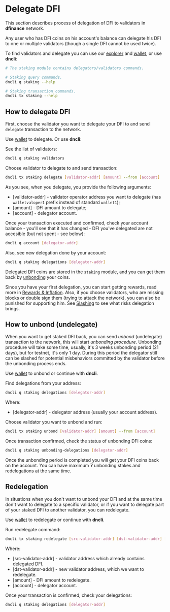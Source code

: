 # Delegate DFI

This section describes process of delegation of DFI to validators in **dfinance** network.

Any user who has DFI coins on his account's balance can delegate his DFI to one or multiple validators (though a single DFI cannot be used twice).

To find validators and delegate you can use our [explorer](https://explorer.testnet.dfinance.co/validators) and [wallet](https://wallet.testnet.dfinance.co/validators), or use **dncli**:

```bash
# The staking module contains delegators/validators commands.

# Staking query commands.
dncli q staking --help

# Staking transaction commands.
dncli tx staking --help
```

## How to delegate DFI

First, choose the validator you want to delegate your DFI to and send `delegate` transaction to the network.

Use [wallet](https://wallet.testnet.dfinance.co/) to delegate.
Or use **dncli**:

See the list of validators:

```bash
dncli q staking validators
```

Choose validator to delegate to and send transaction:

```bash
dncli tx staking delegate [validator-addr] [amount] --from [account]
```

As you see, when you delegate, you provide the following arguments:

- [validator-addr] - validator operator address you want to delegate (has `walletvaloper1` prefix instead of standard `wallet1`);
- [amount] - DFI amount to delegate;
- [account] - delegator account.

Once your transaction executed and confirmed, check your account balance - you'll see that it has changed - DFI you've delegated are not accesible (but not spent - see below):

```bash
dncli q account [delegator-addr]
```

Also, see new delegation done by your account:

```bash
dncli q staking delegations [delegator-addr]
```

Delegated DFI coins are stored in the `staking` module, and you can get them back by [unbonding](#how-to-unbond-undelegate) your coins.

Since you have your first delegation, you can start getting rewards, read more in [Rewards & Inflation](/staking/rewards_inflation.md). Also, if you choose validators, who are missing blocks or double sign them (trying to attack the network), you can also be punished for supporting him. See [Slashing](/staking/slashing.md) to see what risks delegation brings.

## How to unbond (undelegate)

When you want to get staked DFI back, you can send *unbond* (undelegate) transaction to the network, this will start *unbonding procedure*. Unbonding procedure will take some time, usually, it's 3 weeks unbonding period (21 days), but for testnet, it's only 1 day. During this period the delegator still can be slashed for potential misbehaviors committed by the validator before the unbonding process ends.

Use [wallet](https://wallet.testnet.dfinance.co/your_validators) to unbond or continue with **dncli**.

Find delegations from your address:

```bash
dncli q staking delegations [delegator-addr]
```

Where:

- [delegator-addr] - delegator address (usually your account address).

Choose validator you want to unbond and run:

```bash
dncli tx staking unbond [validator-addr] [amount] --from [account]
```

Once transaction confirmed, check the status of unbonding DFI coins:

```bash
dncli q staking unbonding-delegations [delegator-addr]
```

Once the unbonding period is completed you will get your DFI coins back on the account. You can have maximum **7** unbonding stakes and redelegations at the same time.

## Redelegation

In situations when you don't want to unbond your DFI and at the same time don't want to delegate to a specific validator, or if you want to delegate part of your staked DFI to another validator, you can redelegate.

Use [wallet](https://wallet.testnet.dfinance.co/your_validators) to redelegate or continue with **dncli**.

Run redelegate command:

```bash
dncli tx staking redelegate [src-validator-addr] [dst-validator-addr] [amount] --from [account]
```

Where:

- [src-validator-addr] - validator address which already contains delegated DFI.
- [dst-validator-addr] - new validator address, which we want to redelegate.
- [amount] - DFI amount to redelegate.
- [account] - delegator account.

Once your transaction is confirmed, check your delegations:

```bash
dncli q staking delegations [delegator-addr]
```
